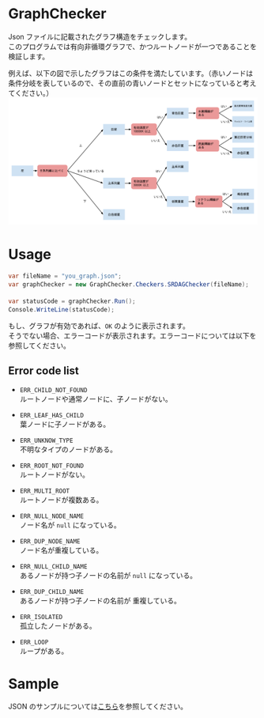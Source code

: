 # GraphChecker
Json ファイルに記載されたグラフ構造をチェックします。  
このプログラムでは有向非循環グラフで、かつルートノードが一つであることを検証します。

例えば、以下の図で示したグラフはこの条件を満たしています。（赤いノードは条件分岐を表しているので、その直前の青いノードとセットになっていると考えてください。）  
![Sub types of star](https://github.com/atsuhiron/GraphChecker/blob/main/GraphChecker/GraphChecker/img/star_category.ja.png)

# Usage
```C#
var fileName = "you_graph.json";
var graphChecker = new GraphChecker.Checkers.SRDAGChecker(fileName);

var statusCode = graphChecker.Run();
Console.WriteLine(statusCode);
```

もし、グラフが有効であれば、`OK` のように表示されます。  
そうでない場合、エラーコードが表示されます。エラーコードについては以下を参照してください。


## Error code list
- `ERR_CHILD_NOT_FOUND`  
ルートノードや通常ノードに、子ノードがない。

- `ERR_LEAF_HAS_CHILD`  
葉ノードに子ノードがある。

- `ERR_UNKNOW_TYPE`  
不明なタイプのノードがある。

- `ERR_ROOT_NOT_FOUND`  
ルートノードがない。

- `ERR_MULTI_ROOT`  
ルートノードが複数ある。

- `ERR_NULL_NODE_NAME`  
ノード名が `null` になっている。

- `ERR_DUP_NODE_NAME`  
ノード名が重複している。

- `ERR_NULL_CHILD_NAME`  
あるノードが持つ子ノードの名前が `null` になっている。

- `ERR_DUP_CHILD_NAME`  
あるノードが持つ子ノードの名前が 重複している。

- `ERR_ISOLATED`  
孤立したノードがある。

- `ERR_LOOP`  
ループがある。

# Sample
JSON のサンプルについては[こちら](https://github.com/atsuhiron/GraphChecker/tree/main/GraphChecker/GraphChecker/Samples)を参照してください。